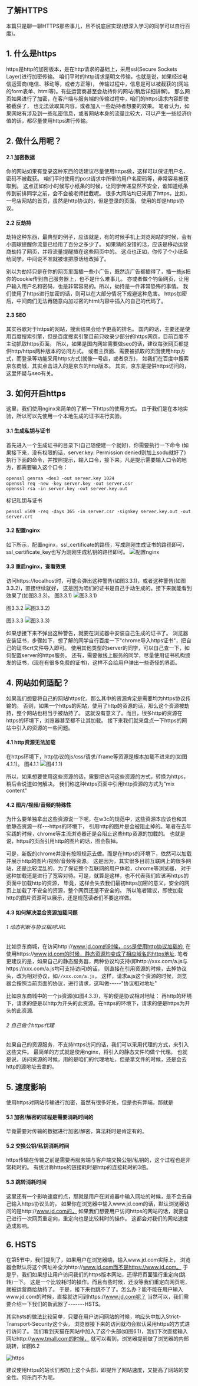 ## 了解HTTPS

本篇只是聊一聊HTTPS那些事儿，且不说底层实现(想深入学习的同学可以自行百度)。

## 1. 什么是https
https是http的加密版本，是在http请求的基础上，采用ssl(Secure Sockets Layer)进行加密传输。
咱们平时的http请求是明文传输，也就是说，如果经过电信运营商(电信、移动等，或者方正等)，
传输过程中，信息是可以被截获的(网站的form表单、html等)。有些运营商甚至会劫持你的网站(稍后详细讲解)。
那么网页如果进行了加密，在客户端与服务端的传输过程中，咱们的https请求内容即使被截获了，
也无法读取其内容，或者加入一些劫持者想要的效果。
笔者认为，如果网站有涉及到一些私密信息，或者网站本身的流量比较大，可以产生一些经济价值的话，都尽量使用https进行传输。

## 2. 做什么用呢？
#### 2.1 加密数据
你的网站如果有登录这种东西的话建议尽量使用https做，这样可以保证用户名、密码不被截获。
咱们平时使用的post请求中所带的用户名密码等，非常容易被获取到。
这点正如你小时候写小纸条的时候，让同学传递显然不安全，谁知道纸条传到前排同学之前，会不会被老师拦截呢。
很多大网站均已采用了https，比如，一号店网站的首页，虽然是http协议的，但是登录的页面，
使用的却是https协议。

#### 2.2 反劫持
劫持这种东西，最典型的例子，应该就是，有的时候手机上浏览网站的时候，会有小圆球提醒你流量已经用了百分之多少了。
如果猜的没错的话，应该是移动运营商劫持了网页，并将流量提醒插在这些网页中的。
这点也正如，你传了个小纸条给同学，中间说不准就被谁把原话给改掉了。

别以为劫持只是在你的网页里面插一些小广告，既然连广告都插得了，插一些js把你的cookie传到自己服务器上，也不是什么难事儿。
亦或者做个钓鱼网页，让用户输入用户名和密码，也是非常容易的。所以，劫持是一件非常恐怖的事情。
我们使用了https进行加密的话，则可以在大部分情况下规避这种危害。
https加密后，中间商们无法再随意向加过密的html内容中插入的自己的代码了。

#### 2.3 SEO
其实谷歌对于https的网站，搜索结果会给予更高的排名。
国内的话，主要还是使用百度搜索引擎，但是百度搜索引擎目前只收录少部分的https网页，目前百度不主动抓取https页面。
所以，如果是国内网站需要做seo的话，建议每张网页都提供http/https两种版本的访问方式。
或者主页面、需要被抓取的页面使用http方式，而登录等功能采用https方式(就像一号店，或者京东)，
如我们在百度中搜索京东商城，其实点击进入的是京东的http版本。
其实，京东是提供https访问的，这里怀疑与seo有关。

## 3. 如何开启https
这里，我们使用nginx来简单的了解一下https的使用方式。
由于我们是在本地实验，所以可以先使用一个本地生成的证书进行实验。

#### 3.1 生成私钥与证书
首先进入一个生成证书的目录下(自己随便建一个就好)，你需要执行一下命令
(如果接下来，没有权限的话，server.key: Permission denied则加上sodu就好了)
执行下面的命令，并按照提示，输入口令，接下来，凡是提示需要输入口令的地方，都需要输入这个口令：
```
openssl genrsa -des3 -out server.key 1024
openssl req -new -key server.key -out server.csr
openssl rsa -in server.key -out server.key.out
```
标记私钥与证书
```
penssl x509 -req -days 365 -in server.csr -signkey server.key.out -out server.crt
```

#### 3.2 配置nginx
如下所示，配置nginx，ssl_certificate的路径，写成刚刚生成证书的路径即可，
ssl_certificate_key也写为刚刚生成私钥的路径即可。
![配置nginx](./images/https-1.png)

#### 3.3 重启nginx，查看效果
访问https://localhost时，可能会弹出这种警告(如图3.3.1)，或者这种警告(如图3.3.2)，直接继续就好，
这是因为咱们的证书是自己手动生成的。接下来就能看到效果了(如图3.3.3)。
图3.3.1)
![图3.3.1)](./images/https-2.png)

图3.3.2
![图3.3.2)](./images/https-3.png)

图3.3.3
![图3.3.3)](./images/https-4.png)

如果想接下来不弹出这种警告，就要在浏览器中安装自己生成的证书了。
浏览器安装证书，步骤如下，想了解的同学自行百度一下"chrome导入https证书"，把自己的证书crt文件导入即可。
使用其他类型的server的同学，可以自己查一下，如何配置server的https服务。
还有，需要做线上服务的同学，尽量使用证书机构颁发的证书，(现在有很多免费的证书)，这样不会给用户弹出一些奇怪的界面。

## 4. 网站如何适配？
如果我们想要将自己的网站https化，那么其中的资源肯定是需要均为https协议传输的。
否则，如果一个https的网站，使用了http的资源的话，那么这个资源被劫持，整个网站也相当于被劫持了。
这就没有意义了。而且，很多http的资源在https的环境下，浏览器甚至都不让其加载。
接下来我们就来盘点一下https的网站中引入的资源的一些问题。

#### 4.1 http资源无法加载
在https环境下，http协议的js/css/请求/iframe等资源是根本加载不进来的(如图4.1.1)。
图4.1.1
![图4.1.1)](./images/https-5.png)

所以，如果想要使用这些资源的话，需要把访问这些资源的方式，转换为https，稍后会说道如何解决。
我们称这种https页面中引用http资源的方式为"mix content"

#### 4.2 图片/视频/音频的特殊性
为什么要单独拿出这些资源说一下呢，在w3c的规范中，这些资源本应该也和其他静态资源一样---https的环境下，
引用http的图片是会被阻止掉的。笔者在去年实践的时候，chrome等主流浏览器还是会阻止这些http资源的加载的。
也就是说，https的页面引用http的图片的话，图会裂掉。

可是，新版的chrome并没有按照规范去做。而是在https的环境下，依然可以加载并展示http的图片/视频/音频等资源。
这是因为，其实很多目前互联网上的很多网站，还是比较混乱的，为了保证整个互联网的用户体验，chrome等浏览器，
对于这种加载还是进行了宽容对待。可是，就算是这样，也不代表我们应该再https的页面中加载http的资源，
毕竟，这样会失去我们最初https加密的意义，安全的网页上加载了不安全的资源，整个网页还是不安全的。
所以笔者建议，即使加载http的图片资源可以展示，还是规范读者们不要这样做。

#### 4.3 如何解决混合资源加载问题
###### 1 动态判断与协议相对URL

比如京东商城，在访问http://www.jd.com的时候，css是使用http协议加载的,
在使用https://www.jd.com的时候，静态资源均变成了相应域名的https地址.
笔者更建议的是，如果自己的静态服务器，两种协议均支持(即http://xxx.com/a.js与https://xxx.com/a.js均可支持访问)的话，
则直接在引用资源的时候，去掉协议头，改为相对协议，如`//xxx.com/a.js`。
这样，请求a.js这个资源的时候，浏览器会按照当前页面的协议，进行请求，这叫做-----"协议相对地址"

比如京东商城中的一个js资源(如图4.3.3)，写的便是协议相对地址：
再http的环境下，请求的便是以http为开头的此资源。在https的环境下，请求的便是https为开头的此资源.

###### 2 自己做个https代理
如果自己的资源服务，不支持https访问的话，我们可以采用代理的方式，来引入这些文件。
最简单的方式就是使用nginx，将引入的静态文件均做个代理。
也就是说，访问资源的时候，用的是咱们的代理地址，但是拿文件的时候，还是会去http的源地址去拿的。

## 5. 速度影响
使用https对网站传输进行加密，虽然有很多好处，但是也有弊端，那就是

#### 5.1 加密/解密的过程是需要消耗时间的
毕竟需要对传输的数据进行加密/解密，算法耗时是肯定有的。

#### 5.2 交换公钥/私钥消耗时间
https传输在传输之前是需要再服务端与客户端交换公钥/私钥的，这个过程也是非常耗时的。
有统计称https的链接耗时是http的连接耗时的3倍。

#### 5.3 跳转消耗时间
这里还有一个影响速度的点，那就是用户在浏览器中输入网址的时候，是不会去自己输入https协议头的，
如果你在浏览器中输入www.jd.com的话，默认浏览器访问的是http://www.jd.com的，
如果我们想要用户访问https的网站的话，就要自己进行一次网页重定向，重定向也是比较耗时的操作。
这都会对我们的网站速度造成影响。

## 6. HSTS
在第5节中，我们提到了，如果用户在浏览器端，输入www.jd.com实际上，
浏览器会默认将这个网址补全为http://www.jd.com而不是https://www.jd.com。
于是乎，我们如果想让用户访问我们的https版本网站，还得将页面强行重定向(跳转)一下。
这是一个比较耗时的操作。而且有些时候，还没等我们重定向网页呢，就被运营商给劫持了。
于是，接下来也跳不了了。怎么办？能不能在用户输入www.jd.com的时候，直接就访问到https://www.jd.com呢？
当然可以，我们需要介绍一下我们的新武器了-------HSTS。

其实hsts的做法比较简单，只要在用户访问网站的时候，响应头中加入Strict-Transport-Security这个头，
浏览器接下来的访问就均会默认采用https的方式进行访问了。
我们看到天猫在网站中加入了这个头部(如图6.1)，我们下次直接输入网址http://www.tmall.com的时候，
就可以看到，浏览器提前做了浏览器的内部跳转，如图6.2

![https](./images/https-6.png)

建议使用https的站长们都加上这个头部，即提升了网站速度，又提高了网站的安全性。何乐而不为呢。